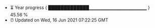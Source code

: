 - ⏳ Year progress { █████████████▁▁▁▁▁▁▁▁▁▁▁▁▁▁▁▁▁ } 45.56 %
- ⏰ Updated on Wed, 16 Jun 2021 07:22:25 GMT

